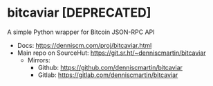 
# bitcaviar [DEPRECATED]

A simple Python wrapper for Bitcoin JSON-RPC API

-   Docs: <https://denniscm.com/proj/bitcaviar.html>
-   Main repo on SourceHut: <https://git.sr.ht/~denniscmartin/bitcaviar>
    -   Mirrors:
        -   Github: <https://github.com/denniscmartin/bitcaviar>
        -   Gitlab: <https://gitlab.com/denniscmartin/bitcaviar>

